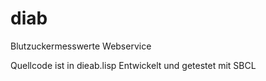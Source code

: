 # diab
Blutzuckermesswerte Webservice

Quellcode ist in dieab.lisp
Entwickelt und getestet mit SBCL
